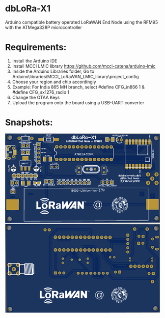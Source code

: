 # dbLoRa-X1
Arduino compatible battery operated LoRaWAN End Node using the RFM95 with the ATMega328P microcontroller

# Requirements:
1. Install the Arduino IDE
2. Install MCCI LMIC library https://github.com/mcci-catena/arduino-lmic
3. Inside the Arduino Libraries folder, Go to Arduino\libraries\MCCI_LoRaWAN_LMIC_library\project_config
4. Choose your region and chip accordingly
5. Example: For India 865 MH branch, select #define CFG_in866 1 & #define CFG_sx1276_radio 1
6. Change the OTAA Keys
7. Upload the program onto the board using a USB-UART converter

# Snapshots:
![PCB Front](/dbLoRa-3D-F.png)
![PCB Back](/dbLoRa-3D-B.png)
